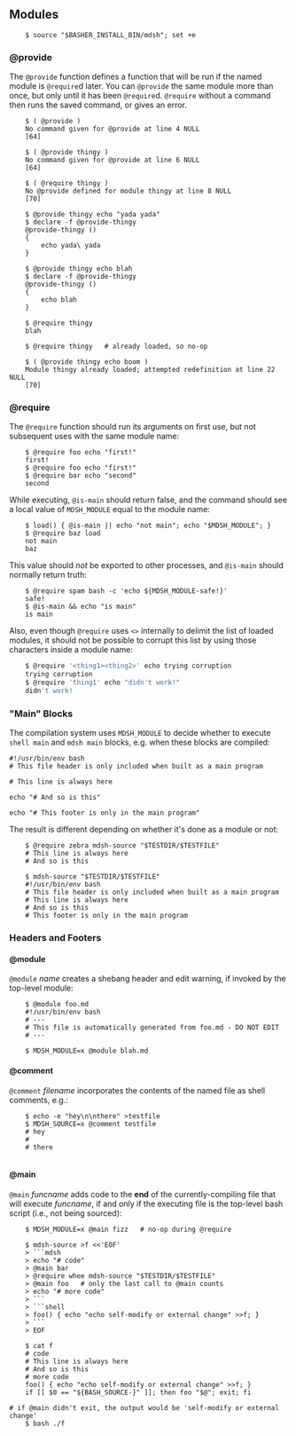 ## Modules

~~~shell
    $ source "$BASHER_INSTALL_BIN/mdsh"; set +e
~~~

### @provide

The `@provide` function defines a function that will be run if the named module is `@require`d later.  You can `@provide` the same module more than once, but only until it has been `@require`d.  `@require` without a command then runs the saved command, or gives an error.

~~~shell
    $ ( @provide )
    No command given for @provide at line 4 NULL
    [64]

    $ ( @provide thingy )
    No command given for @provide at line 6 NULL
    [64]

    $ ( @require thingy )
    No @provide defined for module thingy at line 8 NULL
    [70]

    $ @provide thingy echo "yada yada"
    $ declare -f @provide-thingy
    @provide-thingy () 
    { 
        echo yada\ yada
    }

    $ @provide thingy echo blah
    $ declare -f @provide-thingy
    @provide-thingy () 
    { 
        echo blah
    }

    $ @require thingy
    blah

    $ @require thingy   # already loaded, so no-op

    $ ( @provide thingy echo boom )
    Module thingy already loaded; attempted redefinition at line 22 NULL
    [70]
~~~

### @require

The `@require` function should run its arguments on first use, but not subsequent uses with the same module name:

~~~shell
    $ @require foo echo "first!"
    first!
    $ @require foo echo "first!"
    $ @require bar echo "second"
    second
~~~

While executing, `@is-main` should return false, and the command should see a local value of `MDSH_MODULE` equal to the module name:

~~~shell
    $ load() { @is-main || echo "not main"; echo "$MDSH_MODULE"; }
    $ @require baz load
    not main
    baz
~~~

This value should *not* be exported to other processes, and `@is-main` should normally return truth:

~~~shell
    $ @require spam bash -c 'echo ${MDSH_MODULE-safe!}'
    safe!
    $ @is-main && echo "is main"
    is main
~~~

Also, even though `@require` uses `<>` internally to delimit the list of loaded modules, it should not be possible to corrupt this list by using those characters inside a module name:

````sh
    $ @require '<thing1><thing2>' echo trying corruption
    trying corruption
    $ @require 'thing1' echo "didn't work!"
    didn't work!
````

### "Main" Blocks

The compilation system uses `MDSH_MODULE` to decide whether to execute `shell main` and `mdsh main` blocks, e.g. when these blocks are compiled:

```shell main
#!/usr/bin/env bash
# This file header is only included when built as a main program
```

```shell
# This line is always here
```

```shell mdsh
echo "# And so is this"
```

```shell mdsh main
echo "# This footer is only in the main program"
```

The result is different depending on whether it's done as a module or not:

~~~shell
    $ @require zebra mdsh-source "$TESTDIR/$TESTFILE"
    # This line is always here
    # And so is this

    $ mdsh-source "$TESTDIR/$TESTFILE"
    #!/usr/bin/env bash
    # This file header is only included when built as a main program
    # This line is always here
    # And so is this
    # This footer is only in the main program
~~~

### Headers and Footers

#### @module

`@module` *name* creates a shebang header and edit warning, if invoked by the top-level module:

~~~shell
    $ @module foo.md
    #!/usr/bin/env bash
    # ---
    # This file is automatically generated from foo.md - DO NOT EDIT
    # ---
    
    $ MDSH_MODULE=x @module blah.md
~~~

#### @comment

`@comment` *filename* incorporates the contents of the named file as shell comments, e.g.:

~~~shell
    $ echo -e "hey\n\nthere" >testfile
    $ MDSH_SOURCE=x @comment testfile
    # hey
    #
    # there
    
~~~

#### @main

`@main` *funcname* adds code to the **end** of the currently-compiling file that will execute *funcname*, if and only if the executing file is the top-level bash script (i.e., not being sourced):

~~~shell
    $ MDSH_MODULE=x @main fizz   # no-op during @require

    $ mdsh-source >f <<'EOF'
    > ```mdsh
    > echo "# code"
    > @main bar
    > @require whee mdsh-source "$TESTDIR/$TESTFILE"
    > @main foo   # only the last call to @main counts
    > echo "# more code"
    > ```
    > ```shell
    > foo() { echo "echo self-modify or external change" >>f; }
    > ```
    > EOF

    $ cat f
    # code
    # This line is always here
    # And so is this
    # more code
    foo() { echo "echo self-modify or external change" >>f; }
    if [[ $0 == "${BASH_SOURCE-}" ]]; then foo "$@"; exit; fi

# if @main didn't exit, the output would be 'self-modify or external change'
    $ bash ./f
~~~

